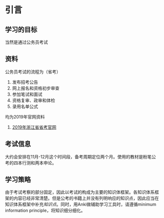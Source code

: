 # 引言

## 学习的目标

当然是通过公务员考试

## 资料

公务员考试的流程为（省考）

1. 发布招考公告
2. 网上报名和资格初步审查
3. 参加笔试和面试
4. 资格复审、政审和体检
5. 录用名单公式

均为2019年官网资料

1. [2019年浙江省省考官网](http://gwy.zjks.gov.cn/zjgwy2019/website/init.htm)





## 考试信息

大约会安排在11月-12月这个时间段，备考周期定位两个月。使用的教材是粉笔公考的四本行测和两本申论。

## 学习策略

由于考试考察的部分固定，因此以考试的构成为主要的知识体框架。各知识体系框架的内容已经非常清楚。但是公考的书籍上并没有列明响应的知识点，因此应当在知识体系框架中补充*知识点*。同时，用Anki做辅助学习工具时，请遵循minimum information principle，将知识细分细化。 